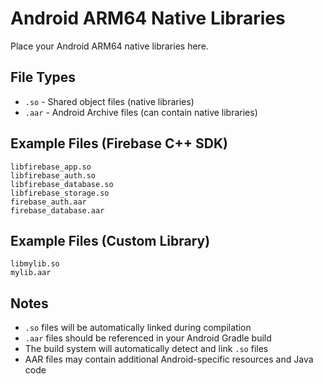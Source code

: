 # Android ARM64 Native Libraries

Place your Android ARM64 native libraries here.

## File Types
- `.so` - Shared object files (native libraries)
- `.aar` - Android Archive files (can contain native libraries)

## Example Files (Firebase C++ SDK)
```
libfirebase_app.so
libfirebase_auth.so
libfirebase_database.so
libfirebase_storage.so
firebase_auth.aar
firebase_database.aar
```

## Example Files (Custom Library)
```
libmylib.so
mylib.aar
```

## Notes
- `.so` files will be automatically linked during compilation
- `.aar` files should be referenced in your Android Gradle build
- The build system will automatically detect and link `.so` files
- AAR files may contain additional Android-specific resources and Java code
